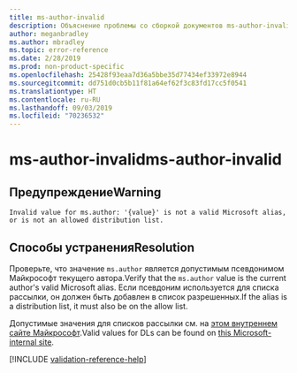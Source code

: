 ```yaml
---
title: ms-author-invalid
description: Объяснение проблемы со сборкой документов ms-author-invalid и способа ее устранения
author: meganbradley
ms.author: mbradley
ms.topic: error-reference
ms.date: 2/28/2019
ms.prod: non-product-specific
ms.openlocfilehash: 25428f93eaa7d36a5bbe35d77434ef33972e8944
ms.sourcegitcommit: dd751d0cb5b11f81a64ef62f3c83fd17cc5f0541
ms.translationtype: HT
ms.contentlocale: ru-RU
ms.lasthandoff: 09/03/2019
ms.locfileid: "70236532"
---
```

# <a name="ms-author-invalid"></a><span data-ttu-id="6057d-103">ms-author-invalid</span><span class="sxs-lookup"><span data-stu-id="6057d-103">ms-author-invalid</span></span>

## <a name="warning"></a><span data-ttu-id="6057d-104">Предупреждение</span><span class="sxs-lookup"><span data-stu-id="6057d-104">Warning</span></span>

`Invalid value for ms.author: '{value}' is not a valid Microsoft alias, or is not an allowed distribution list.`

## <a name="resolution"></a><span data-ttu-id="6057d-105">Способы устранения</span><span class="sxs-lookup"><span data-stu-id="6057d-105">Resolution</span></span>

<span data-ttu-id="6057d-106">Проверьте, что значение `ms.author` является допустимым псевдонимом Майкрософт текущего автора.</span><span class="sxs-lookup"><span data-stu-id="6057d-106">Verify that the `ms.author` value is the current author's valid Microsoft alias.</span></span> <span data-ttu-id="6057d-107">Если псевдоним используется для списка рассылки, он должен быть добавлен в список разрешенных.</span><span class="sxs-lookup"><span data-stu-id="6057d-107">If the alias is a distribution list, it must also be on the allow list.</span></span>

<span data-ttu-id="6057d-108">Допустимые значения для списков рассылки см. на [этом внутреннем сайте Майкрософт](https://docsmetadatatool.azurewebsites.net/allowlists).</span><span class="sxs-lookup"><span data-stu-id="6057d-108">Valid values for DLs can be found on [this Microsoft-internal site](https://docsmetadatatool.azurewebsites.net/allowlists).</span></span>

<!--make sure to add this file to your includes folder and verify the path-->
[!INCLUDE [validation-reference-help](includes/validation-reference-help.md)]
